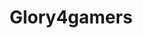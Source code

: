 ---
title: "Glory4gamers"
img: "glory4gamers"
keywords: "UX, UI, Responsive"
text_en: ""
text_fr: ""
---